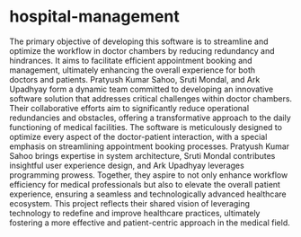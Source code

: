 # hospital-management
The primary objective of developing this software is to streamline and optimize the workflow in doctor chambers by reducing redundancy and hindrances. It aims to facilitate efficient appointment booking and management, ultimately enhancing the overall experience for both doctors and patients.
Pratyush Kumar Sahoo, Sruti Mondal, and Ark Upadhyay form a dynamic team committed to developing an innovative software solution that addresses critical challenges within doctor chambers. Their collaborative efforts aim to significantly reduce operational redundancies and obstacles, offering a transformative approach to the daily functioning of medical facilities. The software is meticulously designed to optimize every aspect of the doctor-patient interaction, with a special emphasis on streamlining appointment booking processes. Pratyush Kumar Sahoo brings expertise in system architecture, Sruti Mondal contributes insightful user experience design, and Ark Upadhyay leverages programming prowess. Together, they aspire to not only enhance workflow efficiency for medical professionals but also to elevate the overall patient experience, ensuring a seamless and technologically advanced healthcare ecosystem. This project reflects their shared vision of leveraging technology to redefine and improve healthcare practices, ultimately fostering a more effective and patient-centric approach in the medical field.
